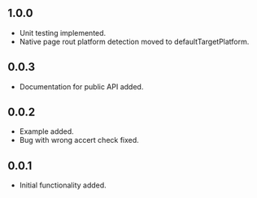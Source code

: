 ## 1.0.0

- Unit testing implemented.
- Native page rout platform detection moved to defaultTargetPlatform.

## 0.0.3

- Documentation for public API added.

## 0.0.2

- Example added.
- Bug with wrong accert check fixed.


## 0.0.1

- Initial functionality added.


